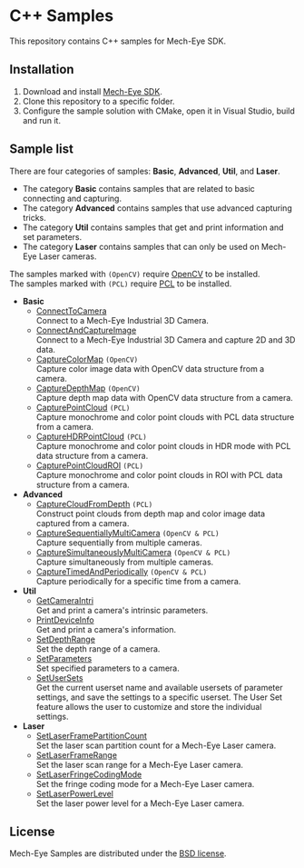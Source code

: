 # C++ Samples

This repository contains C++ samples for Mech-Eye SDK.

## Installation

1. Download and install [Mech-Eye SDK](https://www.mech-mind.com/download/camera-sdk.html).
2. Clone this repository to a specific folder.
3. Configure the sample solution with CMake, open it in Visual Studio, build and run it.

## Sample list

There are four categories of samples: **Basic**, **Advanced**, **Util**, and **Laser**.  

- The category **Basic** contains samples that are related to basic connecting and capturing.  
- The category **Advanced** contains samples that use advanced capturing tricks.  
- The category **Util** contains samples that get and print information and set parameters.  
- The category **Laser** contains samples that can only be used on Mech-Eye Laser cameras.  

The samples marked with `(OpenCV)` require [OpenCV](https://opencv.org/releases/) to be installed.  
The samples marked with `(PCL)` require [PCL](https://github.com/PointCloudLibrary/pcl/releases) to be installed.

- **Basic**
  - [ConnectToCamera](https://github.com/MechMindRobotics/mecheye_cpp_samples/tree/main/source/Basic/ConnectToCamera)  
    Connect to a Mech-Eye Industrial 3D Camera.
  - [ConnectAndCaptureImage](https://github.com/MechMindRobotics/mecheye_cpp_samples/tree/main/source/Basic/ConnectAndCaptureImage)  
    Connect to a Mech-Eye Industrial 3D Camera and capture 2D and 3D data.
  - [CaptureColorMap](https://github.com/MechMindRobotics/mecheye_cpp_samples/tree/main/source/Basic/CaptureColorMap) `(OpenCV)`  
    Capture color image data with OpenCV data structure from a camera.
  - [CaptureDepthMap](https://github.com/MechMindRobotics/mecheye_cpp_samples/tree/main/source/Basic/CaptureDepthMap) `(OpenCV)`  
    Capture depth map data with OpenCV data structure from a camera.
  - [CapturePointCloud](https://github.com/MechMindRobotics/mecheye_cpp_samples/tree/main/source/Basic/CapturePointCloud) `(PCL)`  
    Capture monochrome and color point clouds with PCL data structure from a camera.
  - [CaptureHDRPointCloud](https://github.com/MechMindRobotics/mecheye_cpp_samples/tree/main/source/Basic/CaptureHDRPointCloud) `(PCL)`  
    Capture monochrome and color point clouds in HDR mode with PCL data structure from a camera.
  - [CapturePointCloudROI](https://github.com/MechMindRobotics/mecheye_cpp_samples/tree/main/source/Basic/CapturePointCloudROI) `(PCL)`  
    Capture monochrome and color point clouds in ROI with PCL data structure from a camera.
- **Advanced**
  - [CaptureCloudFromDepth](https://github.com/MechMindRobotics/mecheye_cpp_samples/tree/main/source/Advanced/CaptureCloudFromDepth) `(PCL)`  
    Construct point clouds from depth map and color image data captured from a camera.
  - [CaptureSequentiallyMultiCamera](https://github.com/MechMindRobotics/mecheye_cpp_samples/tree/main/source/Advanced/CaptureSequentiallyMultiCamera) `(OpenCV & PCL)`  
    Capture sequentially from multiple cameras.
  - [CaptureSimultaneouslyMultiCamera](https://github.com/MechMindRobotics/mecheye_cpp_samples/tree/main/source/Advanced/CaptureSimultaneouslyMultiCamera) `(OpenCV & PCL)`  
    Capture simultaneously from multiple cameras.
  - [CaptureTimedAndPeriodically](https://github.com/MechMindRobotics/mecheye_cpp_samples/tree/main/source/Advanced/CaptureTimedAndPeriodically) `(OpenCV & PCL)`  
    Capture periodically for a specific time from a camera.
- **Util**
  - [GetCameraIntri](https://github.com/MechMindRobotics/mecheye_cpp_samples/tree/main/source/Util/GetCameraIntri)  
    Get and print a camera's intrinsic parameters.
  - [PrintDeviceInfo](https://github.com/MechMindRobotics/mecheye_cpp_samples/tree/main/source/Util/PrintDeviceInfo)  
    Get and print a camera's information.
  - [SetDepthRange](https://github.com/MechMindRobotics/mecheye_cpp_samples/tree/main/source/Util/SetDepthRange)  
    Set the depth range of a camera.
  - [SetParameters](https://github.com/MechMindRobotics/mecheye_cpp_samples/tree/main/source/Util/SetParameters)  
    Set specified parameters to a camera.
  - [SetUserSets](https://github.com/MechMindRobotics/mecheye_cpp_samples/tree/main/source/Util/SetUserSets)  
    Get the current userset name and available usersets of parameter settings, and save the settings to a specific userset. The User Set feature allows the user to customize and store the individual settings.
- **Laser**
  - [SetLaserFramePartitionCount](https://github.com/MechMindRobotics/mecheye_cpp_samples/tree/main/source/Laser/SetLaserFramePartitionCount)  
    Set the laser scan partition count for a Mech-Eye Laser camera.
  - [SetLaserFrameRange](https://github.com/MechMindRobotics/mecheye_cpp_samples/tree/main/source/Laser/SetLaserFrameRange)  
    Set the laser scan range for a Mech-Eye Laser camera.
  - [SetLaserFringeCodingMode](https://github.com/MechMindRobotics/mecheye_cpp_samples/tree/main/source/Laser/SetLaserFringeCodingMode)  
    Set the fringe coding mode for a Mech-Eye Laser camera.
  - [SetLaserPowerLevel](https://github.com/MechMindRobotics/mecheye_cpp_samples/tree/main/source/Laser/SetLaserPowerLevel)  
    Set the laser power level for a Mech-Eye Laser camera.

## License

Mech-Eye Samples are distributed under the [BSD license](https://github.com/MechMindRobotics/mecheye_cpp_samples/blob/main/LICENSE).

